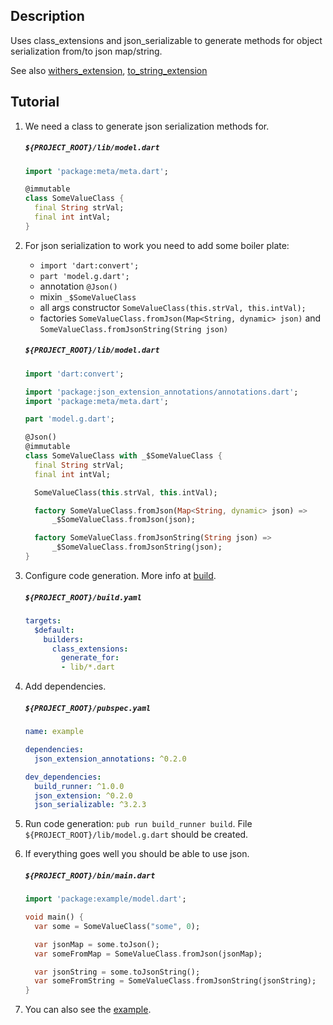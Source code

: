 Description
---
Uses class_extensions and json_serializable to generate methods for object serialization from/to json map/string.

See also [withers_extension](https://pub.dev/packages/withers_extension), [to_string_extension](https://pub.dev/packages/to_string_extension)

Tutorial
---
1. We need a class to generate json serialization methods for.

    ##### `${PROJECT_ROOT}/lib/model.dart`
    ```dart
    import 'package:meta/meta.dart';
    
    @immutable
    class SomeValueClass {
      final String strVal;
      final int intVal;
    }
    ```

2. For json serialization to work you need to add some boiler plate:
    * `import 'dart:convert';`
    * `part 'model.g.dart';`
    * annotation `@Json()`
    * mixin `_$SomeValueClass`
    * all args constructor `SomeValueClass(this.strVal, this.intVal);`
    * factories `SomeValueClass.fromJson(Map<String, dynamic> json)` and `SomeValueClass.fromJsonString(String json)`

    ##### `${PROJECT_ROOT}/lib/model.dart`
    ```dart
    import 'dart:convert';
    
    import 'package:json_extension_annotations/annotations.dart';
    import 'package:meta/meta.dart';
    
    part 'model.g.dart';
    
    @Json()
    @immutable
    class SomeValueClass with _$SomeValueClass {
      final String strVal;
      final int intVal;
    
      SomeValueClass(this.strVal, this.intVal);
    
      factory SomeValueClass.fromJson(Map<String, dynamic> json) =>
          _$SomeValueClass.fromJson(json);
    
      factory SomeValueClass.fromJsonString(String json) =>
          _$SomeValueClass.fromJsonString(json);
    }
    ```

3. Configure code generation. More info at [build](https://github.com/dart-lang/build).

    ##### `${PROJECT_ROOT}/build.yaml`
    ```yaml
    targets:
      $default:
        builders:
          class_extensions:
            generate_for:
            - lib/*.dart
    ```
4. Add dependencies.

    ##### `${PROJECT_ROOT}/pubspec.yaml`
    ```yaml
    name: example
    
    dependencies:
      json_extension_annotations: ^0.2.0
    
    dev_dependencies:
      build_runner: ^1.0.0
      json_extension: ^0.2.0
      json_serializable: ^3.2.3
    ```

5. Run code generation: `pub run build_runner build`. File `${PROJECT_ROOT}/lib/model.g.dart` should be created.

6. If everything goes well you should be able to use json.

    ##### `${PROJECT_ROOT}/bin/main.dart`
    ```dart
    import 'package:example/model.dart';
    
    void main() {
      var some = SomeValueClass("some", 0);
    
      var jsonMap = some.toJson();
      var someFromMap = SomeValueClass.fromJson(jsonMap);
    
      var jsonString = some.toJsonString();
      var someFromString = SomeValueClass.fromJsonString(jsonString);
    }
    ```

7. You can also see the [example](https://github.com/svarzee/json_extension/tree/master/json_extension/example).
